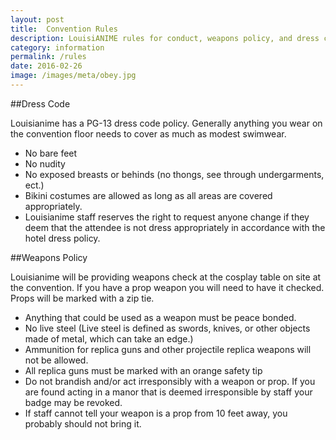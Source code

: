 ```yaml
---
layout: post
title:  Convention Rules
description: LouisiANIME rules for conduct, weapons policy, and dress code. Help keep our con one of the friendliest there is.
category: information
permalink: /rules
date: 2016-02-26
image: /images/meta/obey.jpg
---
```


##Dress Code

Louisianime has a PG-13 dress code policy. Generally anything you wear on the convention floor needs to cover as much as modest swimwear.

- No bare feet
- No nudity
- No exposed breasts or behinds (no thongs, see through undergarments, ect.)
- Bikini costumes are allowed as long as all areas are covered appropriately.
- Louisianime staff reserves the right to request anyone change if they deem that the attendee is not dress appropriately in accordance with the hotel dress policy.


##Weapons Policy

Louisianime will be providing weapons check at the cosplay table on site at the convention. If you have a prop weapon you will need to have it checked. Props will be marked with a zip tie.

- Anything that could be used as a weapon must be peace bonded.
- No live steel (Live steel is defined as swords, knives, or other objects made of metal, which can take an edge.)
- Ammunition for replica guns and other projectile replica weapons will not be allowed.
- All replica guns must be marked with an orange safety tip
- Do not brandish and/or act irresponsibly with a weapon or prop. If you are found acting in a manor that is deemed irresponsible by staff your badge may be revoked.
- If staff cannot tell your weapon is a prop from 10 feet away, you probably should not bring it.
